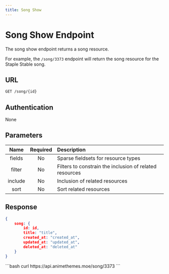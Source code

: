 ```yaml
---
title: Song Show
---
```


<Block>

# Song Show Endpoint

The song show endpoint returns a song resource.

For example, the `/song/3373` endpoint will return the song resource for the Staple Stable song.

## URL

```sh
GET /song/{id}
```

## Authentication

None

## Parameters

| Name    | Required | Description                                             |
| :-----: | :------: | :------------------------------------------------------ |
| fields  | No       | Sparse fieldsets for resource types                     |
| filter  | No       | Filters to constrain the inclusion of related resources |
| include | No       | Inclusion of related resources                          |
| sort    | No       | Sort related resources                                  |

## Response

```json
{
    song: {
        id: id,
        title: "title",
        created_at: "created_at",
        updated_at: "updated_at",
        deleted_at: "deleted_at"
    }
}
```

<Example>

<CURL>
```bash
curl https://api.animethemes.moe/song/3373
```
</CURL>

</Example>

</Block>